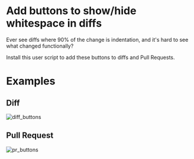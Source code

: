 # Add buttons to show/hide whitespace in diffs

Ever see diffs where 90% of the change is indentation, and it's hard to see what changed functionally?

Install this user script to add these buttons to diffs and Pull Requests.

# Examples

## Diff
![diff_buttons](https://cloud.githubusercontent.com/assets/175027/5749749/c4b09de2-9c00-11e4-917f-7f8bb2deb58f.png)

## Pull Request
![pr_buttons](https://cloud.githubusercontent.com/assets/175027/5749750/c4b240a2-9c00-11e4-8599-45429d37840e.png)
